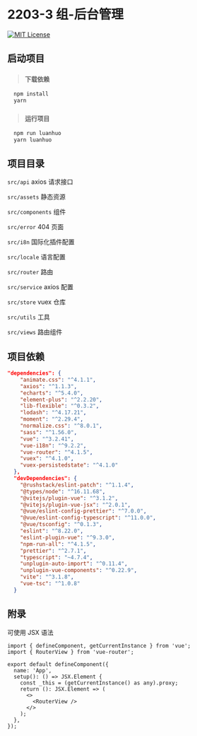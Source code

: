 # 2203-3 组-后台管理

[![MIT License](https://img.shields.io/badge/%E9%A1%B9%E7%9B%AE%E7%BB%84-2203--3%E7%BB%84-green)](#)

## 启动项目

> ### `下载依赖`

```bash
  npm install
  yarn
```

> ### `运行项目`

```bash
  npm run luanhuo
  yarn luanhuo
```

## 项目目录

`src/api` axios 请求接口

`src/assets` 静态资源 

`src/components` 组件

`src/error` 404 页面

`src/i8n` 国际化插件配置

`src/locale` 语言配置

`src/router` 路由

`src/service` axios 配置

`src/store` vuex 仓库

`src/utils` 工具

`src/views` 路由组件

## 项目依赖

```json
"dependencies": {
    "animate.css": "^4.1.1",
    "axios": "^1.1.3",
    "echarts": "^5.4.0",
    "element-plus": "^2.2.20",
    "lib-flexible": "^0.3.2",
    "lodash": "^4.17.21",
    "moment": "^2.29.4",
    "normalize.css": "^8.0.1",
    "sass": "^1.56.0",
    "vue": "^3.2.41",
    "vue-i18n": "^9.2.2",
    "vue-router": "^4.1.5",
    "vuex": "^4.1.0",
    "vuex-persistedstate": "^4.1.0"
  },
  "devDependencies": {
    "@rushstack/eslint-patch": "^1.1.4",
    "@types/node": "^16.11.68",
    "@vitejs/plugin-vue": "^3.1.2",
    "@vitejs/plugin-vue-jsx": "^2.0.1",
    "@vue/eslint-config-prettier": "^7.0.0",
    "@vue/eslint-config-typescript": "^11.0.0",
    "@vue/tsconfig": "^0.1.3",
    "eslint": "^8.22.0",
    "eslint-plugin-vue": "^9.3.0",
    "npm-run-all": "^4.1.5",
    "prettier": "^2.7.1",
    "typescript": "~4.7.4",
    "unplugin-auto-import": "^0.11.4",
    "unplugin-vue-components": "^0.22.9",
    "vite": "^3.1.8",
    "vue-tsc": "^1.0.8"
  }
```

## 附录

可使用 JSX 语法

```tsx
import { defineComponent, getCurrentInstance } from 'vue';
import { RouterView } from 'vue-router';

export default defineComponent({
  name: 'App',
  setup(): () => JSX.Element {
    const _this = (getCurrentInstance() as any).proxy;
    return (): JSX.Element => (
      <>
        <RouterView />
      </>
    );
  },
});
```
